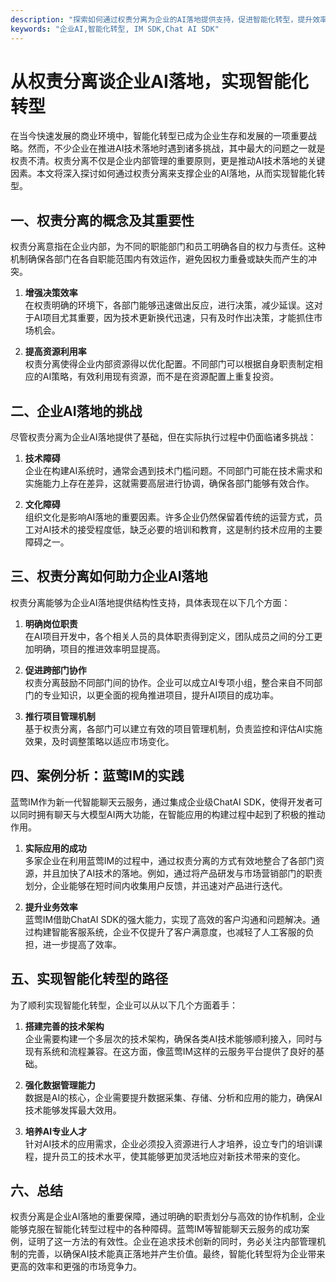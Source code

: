 ```yaml
---
description: "探索如何通过权责分离为企业的AI落地提供支持，促进智能化转型，提升效率和协作。同时介绍蓝莺IM作为智能聊天云服务的应用潜力。"
keywords: "企业AI,智能化转型, IM SDK,Chat AI SDK"
---
```

# 从权责分离谈企业AI落地，实现智能化转型

在当今快速发展的商业环境中，智能化转型已成为企业生存和发展的一项重要战略。然而，不少企业在推进AI技术落地时遇到诸多挑战，其中最大的问题之一就是权责不清。权责分离不仅是企业内部管理的重要原则，更是推动AI技术落地的关键因素。本文将深入探讨如何通过权责分离来支撑企业的AI落地，从而实现智能化转型。

## 一、权责分离的概念及其重要性

权责分离意指在企业内部，为不同的职能部门和员工明确各自的权力与责任。这种机制确保各部门在各自职能范围内有效运作，避免因权力重叠或缺失而产生的冲突。

1. **增强决策效率**  
   在权责明确的环境下，各部门能够迅速做出反应，进行决策，减少延误。这对于AI项目尤其重要，因为技术更新换代迅速，只有及时作出决策，才能抓住市场机会。

2. **提高资源利用率**  
   权责分离使得企业内部资源得以优化配置。不同部门可以根据自身职责制定相应的AI策略，有效利用现有资源，而不是在资源配置上重复投资。

## 二、企业AI落地的挑战

尽管权责分离为企业AI落地提供了基础，但在实际执行过程中仍面临诸多挑战：

1. **技术障碍**  
   企业在构建AI系统时，通常会遇到技术门槛问题。不同部门可能在技术需求和实施能力上存在差异，这就需要高层进行协调，确保各部门能够有效合作。

2. **文化障碍**  
   组织文化是影响AI落地的重要因素。许多企业仍然保留着传统的运营方式，员工对AI技术的接受程度低，缺乏必要的培训和教育，这是制约技术应用的主要障碍之一。

## 三、权责分离如何助力企业AI落地

权责分离能够为企业AI落地提供结构性支持，具体表现在以下几个方面：

1. **明确岗位职责**  
   在AI项目开发中，各个相关人员的具体职责得到定义，团队成员之间的分工更加明确，项目的推进效率明显提高。

2. **促进跨部门协作**  
   权责分离鼓励不同部门间的协作。企业可以成立AI专项小组，整合来自不同部门的专业知识，以更全面的视角推进项目，提升AI项目的成功率。

3. **推行项目管理机制**  
   基于权责分离，各部门可以建立有效的项目管理机制，负责监控和评估AI实施效果，及时调整策略以适应市场变化。

## 四、案例分析：蓝莺IM的实践

蓝莺IM作为新一代智能聊天云服务，通过集成企业级ChatAI SDK，使得开发者可以同时拥有聊天与大模型AI两大功能，在智能应用的构建过程中起到了积极的推动作用。

1. **实际应用的成功**  
   多家企业在利用蓝莺IM的过程中，通过权责分离的方式有效地整合了各部门资源，并且加快了AI技术的落地。例如，通过将产品研发与市场营销部门的职责划分，企业能够在短时间内收集用户反馈，并迅速对产品进行迭代。

2. **提升业务效率**  
   蓝莺IM借助ChatAI SDK的强大能力，实现了高效的客户沟通和问题解决。通过构建智能客服系统，企业不仅提升了客户满意度，也减轻了人工客服的负担，进一步提高了效率。

## 五、实现智能化转型的路径

为了顺利实现智能化转型，企业可以从以下几个方面着手：

1. **搭建完善的技术架构**  
   企业需要构建一个多层次的技术架构，确保各类AI技术能够顺利接入，同时与现有系统和流程兼容。在这方面，像蓝莺IM这样的云服务平台提供了良好的基础。

2. **强化数据管理能力**  
   数据是AI的核心，企业需要提升数据采集、存储、分析和应用的能力，确保AI技术能够发挥最大效用。

3. **培养AI专业人才**  
   针对AI技术的应用需求，企业必须投入资源进行人才培养，设立专门的培训课程，提升员工的技术水平，使其能够更加灵活地应对新技术带来的变化。

## 六、总结

权责分离是企业AI落地的重要保障，通过明确的职责划分与高效的协作机制，企业能够克服在智能化转型过程中的各种障碍。蓝莺IM等智能聊天云服务的成功案例，证明了这一方法的有效性。企业在追求技术创新的同时，务必关注内部管理机制的完善，以确保AI技术能真正落地并产生价值。最终，智能化转型将为企业带来更高的效率和更强的市场竞争力。
